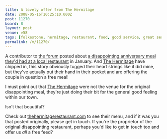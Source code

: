 ```yaml
---
title: A lovely offer from The Hermitage
date: 2008-05-16T10:25:10.000Z
post: 11270
board: 8
layout: post
venue: v58
tags: [folkestone, hermitage, restaurant, food, good service, great service, generous offer, free meal]
permalink: /m/11270/
---
```

A contributor to <a href="http://www.folkestonegerald.com/folkestone/8/board.html">the forum</a> posted about <a href="http://www.folkestonegerald.com/m/10904/10476/RE%3A+Sadly+disappointed+with+La+Tavernetta">a disappointing anniversary meal they'd had at a local restaurant</a> in January. And <a href="http://www.folkestonegerald.com/v/58/The+Hermitage">The Hermitage</a> have chipped in, this story obviously tugged their heart strings like it did mine, but they've actually put their hand in their pocket and are offering the couple in question a free meal!

I must point out that <a href="http://www.folkestonegerald.com/v/58/The+Hermitage">The Hermitage</a> were not the venue for the original disappointing meal, they're just doing their bit for the general good feeling within our town.

Isn't that beautiful?

Check out <a href="http://www.thehermitagerestaurant.com">thehermitagerestaurant.com</a> to see their menu, and if it was you that posted originally, please get in touch. If you're the proprietor of the original disappointing restaurant, perhaps you'd like to get in touch too and offer us <i>all</i> a free feed?
